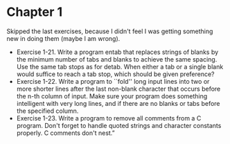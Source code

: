 # Chapter 1

Skipped the last exercises, because I didn't feel I was getting something new in doing them (maybe I am wrong).

  * Exercise 1-21. Write a program entab that replaces strings of blanks by the minimum number of tabs and blanks to achieve the same spacing. Use the same tab stops as for detab. When either a tab or a single blank would suffice to reach a tab stop, which should be given preference?
  * Exercise 1-22. Write a program to ``fold'' long input lines into two or more shorter lines after the last non-blank character that occurs before the n-th column of input. Make sure your program does something intelligent with very long lines, and if there are no blanks or tabs before the specified column.
  * Exercise 1-23. Write a program to remove all comments from a C program. Don't forget to handle quoted strings and character constants properly. C comments don't nest.”

